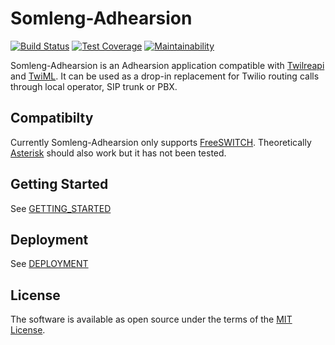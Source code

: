 # Somleng-Adhearsion

[![Build Status](https://travis-ci.org/somleng/somleng.svg?branch=master)](https://travis-ci.org/somleng/somleng)
[![Test Coverage](https://api.codeclimate.com/v1/badges/2e82d67a505f29bbf1dc/test_coverage)](https://codeclimate.com/github/somleng/somleng-adhearsion/test_coverage)
[![Maintainability](https://api.codeclimate.com/v1/badges/2e82d67a505f29bbf1dc/maintainability)](https://codeclimate.com/github/somleng/somleng-adhearsion/maintainability)

Somleng-Adhearsion is an Adhearsion application compatible with [Twilreapi](https://github.com/somleng/twilreapi) and [TwiML](https://www.twilio.com/docs/api/twiml). It can be used as a drop-in replacement for Twilio routing calls through local operator, SIP trunk or PBX.

## Compatibilty

Currently Somleng-Adhearsion only supports [FreeSWITCH](https://freeswitch.org/). Theoretically [Asterisk](http://www.asterisk.org/) should also work but it has not been tested.

## Getting Started

See [GETTING_STARTED](https://github.com/somleng/somleng/blob/master/docs/GETTING_STARTED.md)

## Deployment

See [DEPLOYMENT](https://github.com/somleng/somleng/tree/master/docs/DEPLOYMENT.md)

## License

The software is available as open source under the terms of the [MIT License](http://opensource.org/licenses/MIT).
